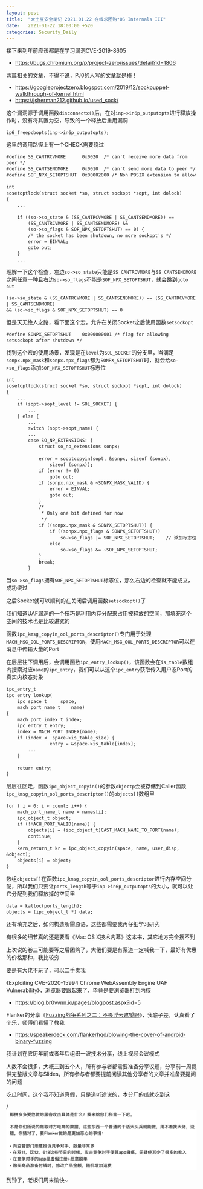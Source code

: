 ```yaml
---
layout: post
title:  "大土豆安全笔记 2021.01.22 在线求团购*OS Internals III"
date:   2021-01-22 18:00:00 +520
categories: Security_Daily
---
```


接下来到年前应该都是在学习漏洞CVE-2019-8605
- https://bugs.chromium.org/p/project-zero/issues/detail?id=1806

两篇相关的文章，不得不说，PJ0的人写的文章就是棒！
- https://googleprojectzero.blogspot.com/2019/12/sockpuppet-walkthrough-of-kernel.html
- https://jsherman212.github.io/used_sock/

这个漏洞源于调用函数`disconnectx()`后，在对`inp->in6p_outputopts`进行释放操作时，没有将其置为空，导致的一个释放后重用漏洞
```
ip6_freepcbopts(inp->in6p_outputopts);
```

这里的调用路径上有一个CHECK需要绕过
```
#define	SS_CANTRCVMORE		0x0020	/* can't receive more data from peer */
#define	SS_CANTSENDMORE		0x0010	/* can't send more data to peer */
#define	SOF_NPX_SETOPTSHUT	0x00002000 /* Non POSIX extension to allow

int
sosetoptlock(struct socket *so, struct sockopt *sopt, int dolock)
{
	...

	if ((so->so_state & (SS_CANTRCVMORE | SS_CANTSENDMORE)) ==
	    (SS_CANTRCVMORE | SS_CANTSENDMORE) &&
	    (so->so_flags & SOF_NPX_SETOPTSHUT) == 0) {
		/* the socket has been shutdown, no more sockopt's */
		error = EINVAL;
		goto out;
	}
	...
```

理解一下这个检查，左边`so->so_state`只能是`SS_CANTRCVMORE`与`SS_CANTSENDMORE`之间任意一种且右边`so->so_flags`不能是`SOF_NPX_SETOPTSHUT`，就会跳到`goto out`
```
(so->so_state & (SS_CANTRCVMORE | SS_CANTSENDMORE)) == (SS_CANTRCVMORE | SS_CANTSENDMORE) 
&& (so->so_flags & SOF_NPX_SETOPTSHUT) == 0
```

但是天无绝人之路，看下面这个宏，允许在关闭Socket之后使用函数`setsockopt`
```
#define	SONPX_SETOPTSHUT	0x000000001	/* flag for allowing setsockopt after shutdown */
```

找到这个宏的使用场景，发现是在`level`为`SOL_SOCKET`的分支里，当满足`sonpx.npx_mask`和`sonpx.npx_flags`都为`SONPX_SETOPTSHUT`时，就会给`so->so_flags`添加`SOF_NPX_SETOPTSHUT`标志位
```
int
sosetoptlock(struct socket *so, struct sockopt *sopt, int dolock)
{
	...
	if (sopt->sopt_level != SOL_SOCKET) {
		...
	} else {
		...
		switch (sopt->sopt_name) {
		...
		case SO_NP_EXTENSIONS: {
			struct so_np_extensions sonpx;

			error = sooptcopyin(sopt, &sonpx, sizeof (sonpx),
			    sizeof (sonpx));
			if (error != 0)
				goto out;
			if (sonpx.npx_mask & ~SONPX_MASK_VALID) {
				error = EINVAL;
				goto out;
			}
			/*
			 * Only one bit defined for now
			 */
			if ((sonpx.npx_mask & SONPX_SETOPTSHUT)) {
				if ((sonpx.npx_flags & SONPX_SETOPTSHUT))
					so->so_flags |= SOF_NPX_SETOPTSHUT;    // 添加标志位
				else
					so->so_flags &= ~SOF_NPX_SETOPTSHUT;
			}
			break;
		}
```

当`so->so_flags`拥有`SOF_NPX_SETOPTSHUT`标志位，那么右边的检查就不能成立，成功绕过

之后Socket就可以顺利的在关闭后调用函数`setsockopt()`了

我们知道UAF漏洞的一个技巧是利用内存分配来占用被释放的空间，那填充这个空间的技术也是比较讲究的

函数`ipc_kmsg_copyin_ool_ports_descriptor()`专门用于处理`MACH_MSG_OOL_PORTS_DESCRIPTOR`，使用`MACH_MSG_OOL_PORTS_DESCRIPTOR`可以在消息中传输大量的Port

在层层往下调用后，会调用函数`ipc_entry_lookup()`，该函数会在`is_table`数组内搜索对应`name`的`ipc_entry`，我们可以从这个`ipc_entry`获取传入用户态Port的真实内核态对象
```
ipc_entry_t
ipc_entry_lookup(
	ipc_space_t		space,
	mach_port_name_t	name)
{
	mach_port_index_t index;
	ipc_entry_t entry;
	index = MACH_PORT_INDEX(name);
	if (index <  space->is_table_size) {
                entry = &space->is_table[index];
		...
	}

	return entry;
}
```

层层往回走，函数`ipc_object_copyin()`的参数`objectp`会被存储到Caller函数`ipc_kmsg_copyin_ool_ports_descriptor()`的`objects[]`数组里
```
for ( i = 0; i < count; i++) {
    mach_port_name_t name = names[i];
    ipc_object_t object;
    if (!MACH_PORT_VALID(name)) {
        objects[i] = (ipc_object_t)CAST_MACH_NAME_TO_PORT(name);
        continue;
    }
    kern_return_t kr = ipc_object_copyin(space, name, user_disp, &object);
    objects[i] = object;
}
```

数组`objects[]`在函数`ipc_kmsg_copyin_ool_ports_descriptor`进行内存空间分配，所以我们只要让`ports_length`等于`inp->in6p_outputopts`的大小，就可以让它分配到我们释放掉的空间里
```
data = kalloc(ports_length);
objects = (ipc_object_t *) data;
```

还有填充之后，如何构造所需原语，这些都需要我再仔细学习研究

有很多的细节真的还是要看《Mac OS X技术内幕》这本书，其它地方完全搜不到

上次说的卷三可能要等之后团购了，大佬们要是有渠道一定喊我一下，最好有优惠的价格那种，我比较穷

要是有大佬不玩了，可以二手卖我

《Exploiting CVE-2020-15994 Chrome WebAssembly Engine UAF Vulnerability》，浏览器要跟起来了，毕竟是要浏览器打到内核
- https://blog.br0vvnn.io/pages/blogpost.aspx?id=5

Flanker的分享《[Fuzzing战争系列之二：不畏浮云遮望眼](https://mp.weixin.qq.com/s/G26MJOH4VPene1Sd_zjEQw)》，我底子差，认真看了个乐，师傅们看懂了教我
- https://speakerdeck.com/flankerhqd/blowing-the-cover-of-android-binary-fuzzing

我计划在农历年前或者年后组织一波技术分享，线上视频会议模式

人数不会很多，大概三到五个人，所有参与者都需要准备分享议题，分享前一周提供完整版文章与Slides，所有参与者都要提前阅读其他分享者的文章并准备要提问的问题

吃瓜时间，这个我不知道真假，只是道听途说的，本分厂的瓜就吃到这

/![IMAGE](/assets/resources/96E7D8BECD5C7988EEC7B7C5D4A326EA.jpg)

到钟了，老板们周末愉快~